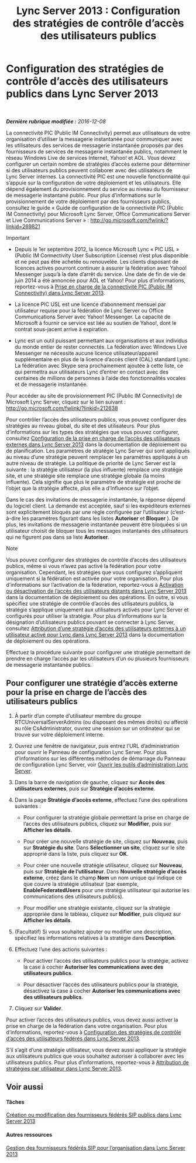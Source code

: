 ﻿---
title: 'Lync Server 2013 : Configuration des stratégies de contrôle d’accès des utilisateurs publics'
TOCTitle: Configuration des stratégies de contrôle d’accès des utilisateurs publics
ms:assetid: 090aea0f-ef0b-49da-9c80-02d9279f2fa6
ms:mtpsurl: https://technet.microsoft.com/fr-fr/library/Gg520946(v=OCS.15)
ms:contentKeyID: 49296181
ms.date: 12/10/2016
mtps_version: v=OCS.15
ms.translationtype: HT
---

# Configuration des stratégies de contrôle d’accès des utilisateurs publics dans Lync Server 2013

 

_**Dernière rubrique modifiée :** 2016-12-08_

La connectivité PIC (Public IM Connectivity) permet aux utilisateurs de votre organisation d’utiliser la messagerie instantanée pour communiquer avec les utilisateurs des services de messagerie instantanée proposés par des fournisseurs de services de messagerie instantanée publics, notamment le réseau Windows Live de services Internet, Yahoo\! et AOL. Vous devez configurer un certain nombre de stratégies d’accès externe pour déterminer si des utilisateurs publics peuvent collaborer avec des utilisateurs de Lync Server internes. La connectivité PIC est une nouvelle fonctionnalité qui s’appuie sur la configuration de votre déploiement et les utilisateurs. Elle dépend également du provisionnement du service au niveau du fournisseur de messagerie instantané public. Pour plus d’informations sur le provisionnement de votre déploiement par des fournisseurs publics, consultez le guide « Guide de configuration de la connectivité PIC (Public IM Connectivity) pour Microsoft Lync Server, Office Communications Server et Live Communications Server » : <http://go.microsoft.com/fwlink/?linkid=269821>

> [!IMPORTANT]  
> <ul>
> <li><p>Depuis le 1er septembre 2012, la licence Microsoft Lync « PIC USL » (Public IM Connectivity User Subscription License) n’est plus disponible et ne peut pas être achetée ou renouvelée. Les clients disposant de licences actives pourront continuer à assurer la fédération avec Yahoo! Messenger jusqu’à la date d’arrêt du service. Une date de fin de vie de juin 2014 a été annoncée pour AOL et Yahoo! Pour plus d’informations, reportez-vous à <a href="lync-server-2013-support-for-public-instant-messenger-connectivity.md">Prise en charge de la connectivité PIC (Public IM Connectivity) dans Lync Server 2013</a>.</p></li>
> <li><p>La licence PIC USL est une licence d’abonnement mensuel par utilisateur requise pour la fédération de Lync Server ou Office Communications Server avec Yahoo! Messenger. La capacité de Microsoft à fournir ce service est liée au soutien de Yahoo!, dont le contrat sous-jacent arrive à expiration.</p></li>
> <li><p>Lync est un outil puissant permettant aux organisations et aux individus du monde entier de rester connectés. La fédération avec Windows Live Messenger ne nécessite aucune licence utilisateur/appareil supplémentaire en plus de la licence d’accès client (CAL) standard Lync. La fédération avec Skype sera prochainement ajoutée à cette liste, ce qui permettra aux utilisateurs Lync d’entrer en contact avec des centaines de millions de personnes à l’aide des fonctionnalités vocales et de messagerie instantanée.</p></li></ul>


Pour accéder au site de provisionnement PIC (Public IM Connectivity) de Microsoft Lync Server, cliquez sur le lien suivant : <http://go.microsoft.com/fwlink/?linkid=212638>

Pour contrôler l’accès des utilisateurs publics, vous pouvez configurer des stratégies au niveau global, du site et des utilisateurs. Pour plus d’informations sur les types des stratégies que vous pouvez configurer, consultez [Configuration de la prise en charge de l’accès des utilisateurs externes dans Lync Server 2013](lync-server-2013-configuring-support-for-external-user-access.md) dans la documentation de déploiement ou de planification. Les paramètres de stratégie Lync Server qui sont appliqués au niveau d’une stratégie peuvent remplacer les paramètres appliqués à un autre niveau de stratégie. La politique de priorité de Lync Server est la suivante : la stratégie utilisateur (la plus influente) remplace une stratégie site, et une stratégie site remplace une stratégie globale (la moins influente). Cela signifie que plus le paramètre de stratégie est proche de l’objet que la stratégie affecte, plus elle a d’influence sur l’objet.

Dans le cas des invitations de messagerie instantanée, la réponse dépend du logiciel client. La demande est acceptée, sauf si les expéditeurs externes sont explicitement bloqués par une règle configurée par l’utilisateur (c’est-à-dire les paramètres figurant dans les listes **Autoriser** et **Bloquer** ). De plus, les invitations de messagerie instantanée peuvent être bloquées si un utilisateur choisit de bloquer tous les messages instantanés des utilisateurs qui ne figurent pas dans sa liste **Autoriser**.

> [!NOTE]  
> Vous pouvez configurer des stratégies de contrôle d’accès des utilisateurs publics, même si vous n’avez pas activé la fédération pour votre organisation. Cependant, les stratégies que vous configurez s’appliquent uniquement si la fédération est activée pour votre organisation. Pour plus d’informations sur l’activation de la fédération, reportez-vous à <a href="lync-server-2013-enable-or-disable-remote-user-access.md">Activation ou désactivation de l’accès des utilisateurs distants dans Lync Server 2013</a> dans la documentation de déploiement ou des opérations. En outre, si vous spécifiez une stratégie de contrôle d’accès des utilisateurs publics, la stratégie s’applique uniquement aux utilisateurs activés pour Lync Server et configurés pour utiliser la stratégie. Pour plus d’informations sur la désignation d’utilisateurs publics pouvant se connecter à Lync Server, consultez <a href="lync-server-2013-assign-an-external-user-access-policy-to-a-lync-enabled-user.md">Attribution d’une stratégie d’accès des utilisateurs externes à un utilisateur activé pour Lync dans Lync Server 2013</a> dans la documentation de déploiement ou des opérations.

Effectuez la procédure suivante pour configurer une stratégie permettant de prendre en charge l’accès par les utilisateurs d’un ou plusieurs fournisseurs de messagerie instantanée publics.

## Pour configurer une stratégie d’accès externe pour la prise en charge de l’accès des utilisateurs publics

1.  À partir d’un compte d’utilisateur membre du groupe RTCUniversalServerAdmins (ou disposant des mêmes droits) ou affecté au rôle CsAdministrator, ouvrez une session sur un ordinateur qui se trouve sur votre déploiement interne.

2.  Ouvrez une fenêtre de navigateur, puis entrez l’URL d’administration pour ouvrir le Panneau de configuration Lync Server. Pour plus d’informations sur les différentes méthodes de démarrage du Panneau de configuration Lync Server, voir [Ouvrir les outils d’administration Lync Server](lync-server-2013-open-lync-server-administrative-tools.md).

3.  Dans la barre de navigation de gauche, cliquez sur **Accès des utilisateurs externes**, puis sur **Stratégie d’accès externe**.

4.  Dans la page **Stratégie d’accès externe**, effectuez l’une des opérations suivantes :
    
      - Pour configurer la stratégie globale permettant la prise en charge de l’accès des utilisateurs publics, cliquez sur **Modifier**, puis sur **Afficher les détails**.
    
      - Pour créer une nouvelle stratégie de site, cliquez sur **Nouveau**, puis sur **Stratégie du site**. Dans **Sélectionner un site**, cliquez sur le site approprié dans la liste, puis cliquez sur **OK**.
    
      - Pour créer une nouvelle stratégie utilisateur, cliquez sur **Nouveau**, puis sur **Stratégie de l’utilisateur**. Dans **Nouvelle stratégie d’accès externe**, créez dans le champ **Nom** un nom unique qui indique ce que couvre la stratégie utilisateur (par exemple, **EnableFederatedUsers** pour une stratégie utilisateur qui autorise les communications des utilisateurs publics).
    
      - Pour modifier une stratégie existante, cliquez sur la stratégie appropriée dans le tableau, cliquez sur **Modifier**, puis cliquez sur **Afficher les détails**.

5.  (Facultatif) Si vous souhaitez ajouter ou modifier une description, spécifiez les informations relatives à la stratégie dans **Description**.

6.  Effectuez l’une des actions suivantes :
    
      - Pour activer l’accès des utilisateurs publics pour la stratégie, activez la case à cocher **Autoriser les communications avec des utilisateurs publics**.
    
      - Pour désactiver l’accès des utilisateurs publics pour la stratégie, désactivez la case à cocher **Autoriser les communications avec des utilisateurs publics**.

7.  Cliquez sur **Valider**.

Pour activer l’accès des utilisateurs publics, vous devez aussi activer la prise en charge de la fédération dans votre organisation. Pour plus d’informations, reportez-vous à [Configuration des stratégies de contrôle d’accès des utilisateurs fédérés dans Lync Server 2013](lync-server-2013-configure-policies-to-control-federated-user-access.md).

S’il s’agit d’une stratégie utilisateur, vous devez aussi appliquer la stratégie aux utilisateurs publics que vous souhaitez autoriser à collaborer avec les utilisateurs publics. Pour plus d’informations, reportez-vous à [Attribution de stratégies par utilisateur dans Lync Server 2013](lync-server-2013-assigning-per-user-policies.md).

## Voir aussi

#### Tâches

[Création ou modification des fournisseurs fédérés SIP publics dans Lync Server 2013](lync-server-2013-create-or-edit-public-sip-federated-providers.md)  

#### Autres ressources

[Gestion des fournisseurs fédérés SIP pour l’organisation dans Lync Server 2013](lync-server-2013-manage-sip-federated-providers-for-your-organization.md)


